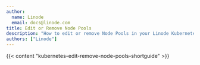 ```yaml
---
author:
  name: Linode
  email: docs@linode.com
title: Edit or Remove Node Pools
description: "How to edit or remove Node Pools in your Linode Kubernetes Engine (LKE) cluster."
authors: ["Linode"]
---
```


{{< content "kubernetes-edit-remove-node-pools-shortguide" >}}